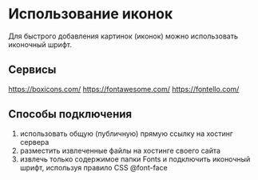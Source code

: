 # Использование иконок
Для быстрого добавления картинок (иконок) можно использовать иконочный шрифт.

## Сервисы
https://boxicons.com/
https://fontawesome.com/
https://fontello.com/

## Способы подключения
1. использовать общую (публичную) прямую ссылку на хостинг сервера
2. разместить извлеченные файлы на хостинге своего сайта
3. извлечь только содержимое папки Fonts и подключить иконочный шрифт, используя правило CSS @font-face
